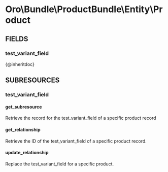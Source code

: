 # Oro\Bundle\ProductBundle\Entity\Product

## FIELDS

### test_variant_field

{@inheritdoc}

## SUBRESOURCES

### test_variant_field

#### get_subresource

Retrieve the record for the test_variant_field of a specific product record

#### get_relationship

Retrieve the ID of the test_variant_field of a specific product record.

#### update_relationship

Replace the test_variant_field for a specific product.
